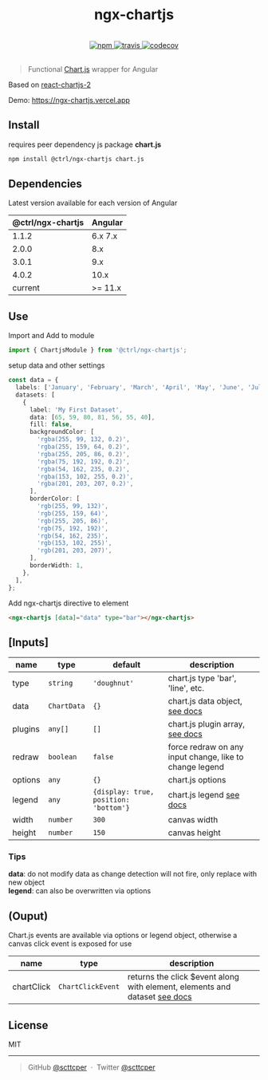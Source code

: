 <div align="center">
  <h1>ngx-chartjs</h1>
  <br>
  <a href="https://www.npmjs.com/package/@ctrl/ngx-chartjs">
    <img src="https://img.shields.io/npm/v/@ctrl/ngx-chartjs.svg" alt="npm">
  </a>
  <a href="https://circleci.com/gh/scttcper/ngx-chartjs">
    <img src="https://circleci.com/gh/scttcper/ngx-chartjs.svg?style=svg" alt="travis">
  </a>
  <a href="https://codecov.io/github/scttcper/ngx-chartjs">
    <img src="https://img.shields.io/codecov/c/github/scttcper/ngx-chartjs.svg" alt="codecov">
  </a>
  <br>
  <br>
</div>

> Functional [Chart.js](https://www.chartjs.org/) wrapper for Angular

Based on [react-chartjs-2](https://github.com/jerairrest/react-chartjs-2)

Demo: https://ngx-chartjs.vercel.app

## Install

requires peer dependency js package **chart.js**

```sh
npm install @ctrl/ngx-chartjs chart.js
```

## Dependencies

Latest version available for each version of Angular

| @ctrl/ngx-chartjs | Angular |
| ----------------- | ------- |
| 1.1.2             | 6.x 7.x |
| 2.0.0             | 8.x     |
| 3.0.1             | 9.x     |
| 4.0.2             | 10.x    |
| current           | >= 11.x |

## Use

Import and Add to module

```ts
import { ChartjsModule } from '@ctrl/ngx-chartjs';
```

setup data and other settings

```ts
const data = {
  labels: ['January', 'February', 'March', 'April', 'May', 'June', 'July'],
  datasets: [
    {
      label: 'My First Dataset',
      data: [65, 59, 80, 81, 56, 55, 40],
      fill: false,
      backgroundColor: [
        'rgba(255, 99, 132, 0.2)',
        'rgba(255, 159, 64, 0.2)',
        'rgba(255, 205, 86, 0.2)',
        'rgba(75, 192, 192, 0.2)',
        'rgba(54, 162, 235, 0.2)',
        'rgba(153, 102, 255, 0.2)',
        'rgba(201, 203, 207, 0.2)',
      ],
      borderColor: [
        'rgb(255, 99, 132)',
        'rgb(255, 159, 64)',
        'rgb(255, 205, 86)',
        'rgb(75, 192, 192)',
        'rgb(54, 162, 235)',
        'rgb(153, 102, 255)',
        'rgb(201, 203, 207)',
      ],
      borderWidth: 1,
    },
  ],
};
```

Add ngx-chartjs directive to element

```html
<ngx-chartjs [data]="data" type="bar"></ngx-chartjs>
```

## [Inputs]

| name    | type        | default                               | description                                                                                      |
| ------- | ----------- | ------------------------------------- | ------------------------------------------------------------------------------------------------ |
| type    | `string`    | `'doughnut'`                          | chart.js type 'bar', 'line', etc.                                                                |
| data    | `ChartData` | `{}`                                  | chart.js data object, [see docs](https://www.chartjs.org/docs/latest/getting-started/usage.html) |
| plugins | `any[]`     | `[]`                                  | chart.js plugin array, [see docs](https://www.chartjs.org/docs/latest/developers/plugins.html)   |
| redraw  | `boolean`   | `false`                               | force redraw on any input change, like to change legend                                          |
| options | `any`       | `{}`                                  | chart.js options                                                                                 |
| legend  | `any`       | `{display: true, position: 'bottom'}` | chart.js legend [see docs](https://www.chartjs.org/docs/latest/configuration/legend.html)        |
| width   | `number`    | `300`                                 | canvas width                                                                                     |
| height  | `number`    | `150`                                 | canvas height                                                                                    |

### Tips

**data**: do not modify data as change detection will not fire, only replace with new object  
**legend**: can also be overwritten via options

## (Ouput)

Chart.js events are available via options or legend object, otherwise a canvas click event is exposed for use

| name       | type              | description                                                                                                                                               |
| ---------- | ----------------- | --------------------------------------------------------------------------------------------------------------------------------------------------------- |
| chartClick | `ChartClickEvent` | returns the click \$event along with element, elements and dataset [see docs](https://www.chartjs.org/docs/latest/developers/api.html#getelementatevente) |

## License

MIT

---

> GitHub [@scttcper](https://github.com/scttcper) &nbsp;&middot;&nbsp;
> Twitter [@scttcper](https://twitter.com/scttcper)
